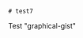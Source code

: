                                                                                                                                                                                            # test7
Test "graphical-gist"